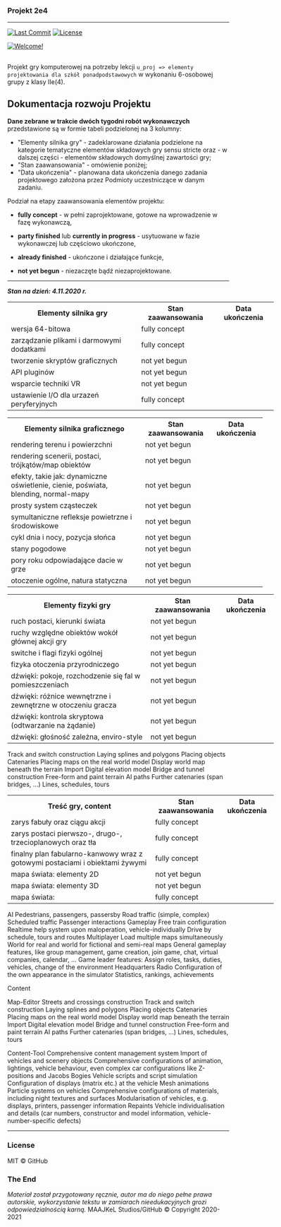 ### Projekt 2e4

- - -

[![Last Commit](https://img.shields.io/badge/last%20commit-15.11.20-ff69b1)]() [![License](https://img.shields.io/badge/license-MIT-green.svg)](LICENSE.txt) 

[![Welcome!](https://img.shields.io/badge/witamy%20w%20gałęzi%20drp%20repozytorium-Projekt%202e4-blueviolet?logo=chartmogul)](https://github.com/Milo46/Projekt-2e4/tree/drp)

##
Projekt gry komputerowej na potrzeby lekcji  `u_proj => elementy projektowania dla szkół ponadpodstawowych` w wykonaniu 6-osobowej grupy z klasy IIe(4). 


## Dokumentacja rozwoju Projektu

**Dane zebrane w trakcie dwóch tygodni robót wykonawczych** przedstawione są w formie tabeli podzielonej na 3 kolumny:
 - "Elementy silnika gry" - zadeklarowane działania podzielone na kategorie tematyczne elementów składowych gry sensu stricte oraz - w dalszej części - elementów składowych domyślnej zawartości gry;
 - "Stan zaawansowania" - omówienie poniżej;
 - "Data ukończenia" - planowana data ukończenia danego zadania projektowego założona przez Podmioty uczestniczące w danym zadaniu.

Podział na etapy zaawansowania elementów projektu:

- **fully concept** - w pełni zaprojektowane, gotowe na wprowadzenie w fazę wykonawczą,

- **party finished** lub **currently in progress** - usytuowane w fazie wykonawczej lub częściowo ukończone,

- **already finished** - ukończone i działające funkcje,

- **not yet begun** - niezaczęte bądź niezaprojektowane.

- - -

***Stan na dzień: 4.11.2020 r.***

<table style="width:120%">
  <tr>
    <th>Elementy silnika gry</th> 
    <th>Stan zaawansowania</th>
    <th>Data ukończenia</th>
  </tr>
  <tr>
    <td>wersja 64-bitowa</td>
    <td>fully concept</td> 
  </tr>
 <tr>
    <td>zarządzanie plikami i darmowymi dodatkami</td>
    <td>fully concept</td> 
  </tr>
 <tr>
    <td>tworzenie skryptów graficznych</td>
    <td>not yet begun</td> 
  </tr>
 <tr>
    <td>API pluginów</td>
    <td>not yet begun</td> 
  </tr>
 <tr>
    <td>wsparcie techniki VR</td>
    <td>not yet begun</td> 
  </tr>
 <tr>
    <td>ustawienie I/O dla urzazeń peryferyjnych</td>
    <td>fully concept</td> 
  </tr>
</table>

<table style="width:115%">
  <tr>
    <th>Elementy silnika graficznego</th> 
    <th>Stan zaawansowania</th>
    <th>Data ukończenia</th>
  </tr>
  <tr>
    <td>rendering terenu i powierzchni</td>
    <td>not yet begun</td> 
  </tr>
 <tr>
    <td>rendering scenerii, postaci, trójkątów/map obiektów </td>
    <td>not yet begun</td> 
  </tr>
 <tr>
    <td>efekty, takie jak: dynamiczne oświetlenie, cienie, 
poświata, blending, normal-mapy</td>
    <td>not yet begun</td> 
  </tr>
 <tr>
    <td>prosty system cząsteczek</td>
    <td>not yet begun</td> 
  </tr>
 <tr>
    <td>symultaniczne refleksje powietrzne i środowiskowe</td>
    <td>not yet begun</td> 
  </tr>
 <tr>
    <td>cykl dnia i nocy, pozycja słońca</td>
    <td>not yet begun</td> 
  </tr>
 <tr>
    <td>stany pogodowe</td>
    <td>not yet begun</td> 
  </tr>
 <tr>
    <td>pory roku odpowiadające dacie w grze</td>
    <td>not yet begun</td> 
  </tr>
 <tr>
    <td>otoczenie ogólne, natura statyczna</td>
    <td>not yet begun</td> 
  </tr>
</table>

<table style="width:120%">
  <tr>
    <th>Elementy fizyki gry</th> 
    <th>Stan zaawansowania</th>
    <th>Data ukończenia</th>
  </tr>
  <tr>
    <td>ruch postaci, kierunki świata</td>
    <td>not yet begun</td> 
  </tr>
 <tr>
    <td>ruchy względne obiektów wokół głównej akcji gry</td>
    <td>not yet begun</td> 
  </tr>
 <tr>
    <td>switche i flagi fizyki ogólnej</td>
    <td>not yet begun</td> 
  </tr>
 <tr>
    <td>fizyka otoczenia przyrodniczego</td>
    <td>not yet begun</td> 
  </tr>
 <tr>
    <td>dźwięki: pokoje, rozchodzenie się fal w pomieszczeniach</td>
    <td>not yet begun</td> 
  </tr>
 <tr>
    <td>dźwięki: różnice wewnętrzne i zewnętrzne w otoczeniu gracza</td>
    <td>not yet begun</td> 
  </tr>
 <tr>
    <td>dźwięki: kontrola skryptowa (odtwarzanie na żądanie)</td>
    <td>not yet begun</td> 
  </tr>
 <tr>
    <td>dźwięki: głośność zależna, enviro-style</td>
    <td>not yet begun</td> 
  </tr>
</table>


Track and switch construction
Laying splines and polygons
Placing objects
Catenaries
Placing maps on the real world model
Display world map beneath the terrain
Import Digital elevation model
Bridge and tunnel construction
Free-form and paint terrain
AI paths
Further catenaries (span bridges, ...)
Lines, schedules, tours

<table style="width:120%">
  <tr>
    <th>Treść gry, content</th> 
    <th>Stan zaawansowania</th>
    <th>Data ukończenia</th>
  </tr>
  <tr>
    <td>zarys fabuły oraz ciągu akcji</td>
    <td>fully concept</td> 
  </tr>
 <tr>
    <td>zarys postaci pierwszo-, drugo-, trzecioplanowych oraz tła</td>
    <td>fully concept</td> 
  </tr>
 <tr>
    <td>finalny plan fabularno-kanwowy wraz z gotowymi postaciami i obiektami żywymi</td>
    <td>fully concept</td> 
  </tr>
 <tr>
    <td>mapa świata: elementy 2D</td>
    <td>not yet begun</td> 
  </tr>
 <tr>
    <td>mapa świata: elementy 3D</td>
    <td>not yet begun</td> 
  </tr>
 <tr>
    <td>mapa świata: </td>
    <td>fully concept</td> 
  </tr>
</table>

AI
Pedestrians, passengers, passersby
Road traffic (simple, complex)
Scheduled traffic
Passenger interactions
Gameplay
Free train configuration
Realtime help system upon maloperation, vehicle-individually
Drive by schedule, tours and routes
Multiplayer
Load multiple maps simultaneously
World for real and world for fictional and semi-real maps
General gameplay features, like group management, game creation, join game, chat, virtual companies, calendar, ...
Game leader features: Assign roles, tasks, duties, vehicles, change of the environment
Headquarters
Radio
Configuration of the own appearance in the simulator
Statistics, rankings, achievements

Content

Map-Editor
Streets and crossings construction
Track and switch construction
Laying splines and polygons
Placing objects
Catenaries
Placing maps on the real world model
Display world map beneath the terrain
Import Digital elevation model
Bridge and tunnel construction
Free-form and paint terrain
AI paths
Further catenaries (span bridges, ...)
Lines, schedules, tours

Content-Tool
Comprehensive content management system
Import of vehicles and scenery objects
Comprehensive configurations of animation, lightings, vehicle behaviour, even complex car configurations like Z-positions and Jacobs Bogies
Vehicle scripts and script simulation
Configuration of displays (matrix etc.) at the vehicle
Mesh animations
Particle systems on vehicles
Comprehensive configurations of materials, including night textures and surfaces
Modularisation of vehicles, e.g. displays, printers, passenger information
Repaints
Vehicle individualisation and details (car numbers, constructor and model information, vehicle-number-specific defects)
 - - - 
 ### License
 MIT © GitHub

### The End

*Materiał został przygotowany ręcznie, autor ma do niego pełne prawa autorskie, wykorzystanie tekstu w zamiarach nieedukacyjnych grozi odpowiedzialnością karną.*
 MAAJKeL Studios/GitHub © Copyright 2020-2021
